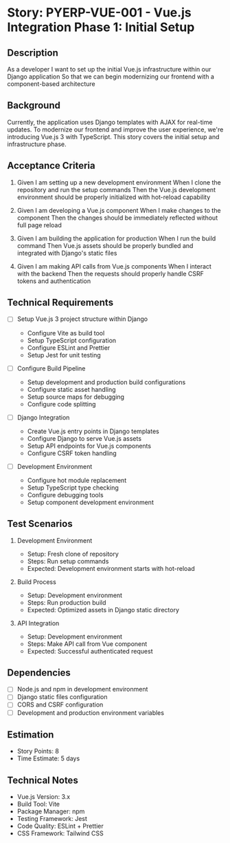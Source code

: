 # Story: PYERP-VUE-001 - Vue.js Integration Phase 1: Initial Setup

## Description
As a developer
I want to set up the initial Vue.js infrastructure within our Django application
So that we can begin modernizing our frontend with a component-based architecture

## Background
Currently, the application uses Django templates with AJAX for real-time updates. To modernize our frontend and improve the user experience, we're introducing Vue.js 3 with TypeScript. This story covers the initial setup and infrastructure phase.

## Acceptance Criteria
1. Given I am setting up a new development environment
   When I clone the repository and run the setup commands
   Then the Vue.js development environment should be properly initialized with hot-reload capability

2. Given I am developing a Vue.js component
   When I make changes to the component
   Then the changes should be immediately reflected without full page reload

3. Given I am building the application for production
   When I run the build command
   Then Vue.js assets should be properly bundled and integrated with Django's static files

4. Given I am making API calls from Vue.js components
   When I interact with the backend
   Then the requests should properly handle CSRF tokens and authentication

## Technical Requirements
- [ ] Setup Vue.js 3 project structure within Django
  - Configure Vite as build tool
  - Setup TypeScript configuration
  - Configure ESLint and Prettier
  - Setup Jest for unit testing

- [ ] Configure Build Pipeline
  - Setup development and production build configurations
  - Configure static asset handling
  - Setup source maps for debugging
  - Configure code splitting

- [ ] Django Integration
  - Create Vue.js entry points in Django templates
  - Configure Django to serve Vue.js assets
  - Setup API endpoints for Vue.js components
  - Configure CSRF token handling

- [ ] Development Environment
  - Configure hot module replacement
  - Setup TypeScript type checking
  - Configure debugging tools
  - Setup component development environment

## Test Scenarios
1. Development Environment
   - Setup: Fresh clone of repository
   - Steps: Run setup commands
   - Expected: Development environment starts with hot-reload

2. Build Process
   - Setup: Development environment
   - Steps: Run production build
   - Expected: Optimized assets in Django static directory

3. API Integration
   - Setup: Development environment
   - Steps: Make API call from Vue component
   - Expected: Successful authenticated request

## Dependencies
- [ ] Node.js and npm in development environment
- [ ] Django static files configuration
- [ ] CORS and CSRF configuration
- [ ] Development and production environment variables

## Estimation
- Story Points: 8
- Time Estimate: 5 days

## Technical Notes
- Vue.js Version: 3.x
- Build Tool: Vite
- Package Manager: npm
- Testing Framework: Jest
- Code Quality: ESLint + Prettier
- CSS Framework: Tailwind CSS
